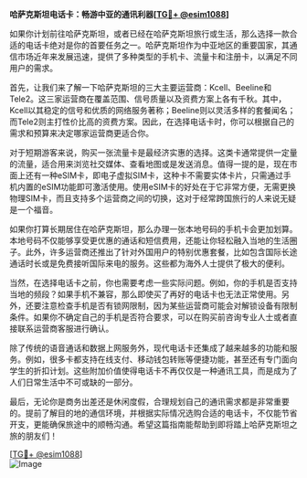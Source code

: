 **哈萨克斯坦电话卡：畅游中亚的通讯利器[[TG💪+ @esim1088](https://t.me/s/esim1088)]**

如果你计划前往哈萨克斯坦，或者已经在哈萨克斯坦旅行或生活，那么选择一款合适的电话卡绝对是你的首要任务之一。哈萨克斯坦作为中亚地区的重要国家，其通信市场近年来发展迅速，提供了多种类型的手机卡、流量卡和注册卡，以满足不同用户的需求。

首先，让我们来了解一下哈萨克斯坦的三大主要运营商：Kcell、Beeline和Tele2。这三家运营商在覆盖范围、信号质量以及资费方案上各有千秋。其中，Kcell以其稳定的信号和优质的网络服务著称；Beeline则以灵活多样的套餐闻名；而Tele2则主打性价比高的资费方案。因此，在选择电话卡时，你可以根据自己的需求和预算来决定哪家运营商更适合你。

对于短期游客来说，购买一张流量卡是最经济实惠的选择。这类卡通常提供一定量的流量，适合用来浏览社交媒体、查看地图或是发送消息。值得一提的是，现在市面上还有一种eSIM卡，即电子虚拟SIM卡，这种卡不需要实体卡片，只需通过手机内置的eSIM功能即可激活使用。使用eSIM卡的好处在于它非常方便，无需更换物理SIM卡，而且支持多个运营商之间的切换，这对于经常跨国旅行的人来说无疑是一个福音。

如果你打算长期居住在哈萨克斯坦，那么办理一张本地号码的手机卡会更加划算。本地号码不仅能够享受更优惠的通话和短信费用，还能让你轻松融入当地的生活圈子。此外，许多运营商还推出了针对外国用户的特别优惠套餐，比如包含国际长途通话时长或是免费接听国际来电的服务。这些都为海外人士提供了极大的便利。

当然，在选择电话卡之前，你也需要考虑一些实际问题。例如，你的手机是否支持当地的频段？如果手机不兼容，那么即使买了再好的电话卡也无法正常使用。另外，还要注意检查手机是否有锁网限制，因为某些运营商可能会对解锁设备有限制条件。如果你不确定自己的手机是否符合要求，可以在购买前咨询专业人士或者直接联系运营商客服进行确认。

除了传统的语音通话和数据上网服务外，现代电话卡还集成了越来越多的功能和服务。例如，很多卡都支持在线支付、移动钱包转账等便捷功能，甚至还有专门面向学生的折扣计划。这些附加价值使得电话卡不再仅仅是一种通讯工具，而是成为了人们日常生活中不可或缺的一部分。

最后，无论你是商务出差还是休闲度假，合理规划自己的通讯需求都是非常重要的。提前了解目的地的通信环境，并根据实际情况选购合适的电话卡，不仅能节省开支，更能确保旅途中的顺畅沟通。希望这篇指南能帮助到即将踏上哈萨克斯坦之旅的朋友们！

[[TG💪+ @esim1088](https://t.me/s/esim1088)]  
![Image](https://i.postimg.cc/4NQfJmqS/Snipaste-2025-05-13-00-14-12.png)
